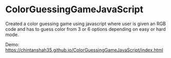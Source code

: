 # ColorGuessingGameJavaScript
Created a color guessing game using javascript where user is given an RGB code and has to guess color from 3 or 6 options depending on easy or hard mode.

Demo: https://chintanshah35.github.io/ColorGuessingGameJavaScript/index.html
